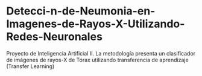 # Detecci-n-de-Neumonia-en-Imagenes-de-Rayos-X-Utilizando-Redes-Neuronales
Proyecto de Inteligencia Artificial II. 
La metodología presenta un clasificador de imágenes de rayos-X de Tórax utilizando transferencia de aprendizaje (Transfer Learning)
